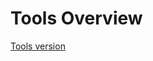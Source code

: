 # Tools Overview

[Tools version](snippets/tool-version.md ':include')

<!--
Updated on: 24 June, 2022

SHIP-HATS provides following tools while adhering to security and compliance requirements. The following table provides a list of SHIP-HATS tools and the supported version:

| **Category** | **Tools integrated with SHIP-HATS** | **Version on SHIP-HATS** | **Endpoint(URL)** |
| --- | --- | --- | --- |
| Project Management | Jira | [8.22.3](https://confluence.atlassian.com/jirasoftware/jira-software-8-21-x-release-notes-1095249705.html) |https://jira.ship.gov.sg/|
| Documentation and Collaboration | Confluence | [7.17.4](https://confluence.atlassian.com/doc/confluence-7-17-release-notes-1108683391.html) |https://confluence.ship.gov.sg/|
| Repository Management | Bitbucket | 7.17.5 |https://bitbucket.ship.gov.sg/|
| Build Management | Bamboo | [8.2.3](https://confluence.atlassian.com/bamboo/bamboo-8-2-release-notes-1115684503.html) | https://bamboo.ship.gov.sg/ |
| User Group Management for Atlassian tools | Crowd | [5.0.0](https://confluence.atlassian.com/crowd/crowd-4-4-release-notes-1087517293.html) | https://crowd.ship.gov.sg|
| Directory Service Authentication | LDAP | 2.4.44 | NA as it is managed by Crowd. |
| Build Artifact | Nexus repo | 3.39.0 | https://nexus.ship.gov.sg/|
| Software Composition Analysis (SCA) | Nexus IQ | [139](https://help.sonatype.com/iqserver/product-information/release-notes) | https://nexus-iq.ship.gov.sg/assets/index.html |
| Automated Testing| [pCloudy](pcloudy-overview) | NA | https://hats.pcloudy.com/<br><br>As the pCloudy web dashboard needs proxy settings configured in your browser, we recommend you use Firefox to use pCloudy so that these proxy settings do not impact the proxy of your system. For more information, refer to our [pCloudy](pcloudy-overview) documentation.|
| Automatic Code Review | SonarQube | Community edition 8.9 | https://sonar.hats.stack.gov.sg/sonar|
| Static Application Security Testing (SAST) | Fortify Static Code Analyzer (SCA) | 20.2.0.298 | https://ssc.hats.stack.gov.sg/ssc |
| Dynamic Application Security Testing (DAST) | Fortify WebInspect Enterprise | 20.2.0.208 | https://wie.hats.stack.gov.sg/WIE/|
| Container Scanner | Prisma Cloud earlier known as Twistlock | 21.04 | https://twistlock.apps.hats.stack.gov.sg/|
| Consolidated Quality Dashboard | Thinking HATS | 2.15.0 | https://thinking.hats.stack.gov.sg/ |
| Automated Accessibility Testing | [Purple HATS](purple-hats-overview) | 1.17.0 | NA as it is a CLI tool. <br><br>For more information on how to use Purple Hats, refer to our [Purple HATS](purple-hats-overview) documentation. |
| VPN | Open VPN | [2.10.2](https://openvpn.net/vpn-server-resources/release-notes/) | https://vpn.ship.gov.sg |
-->